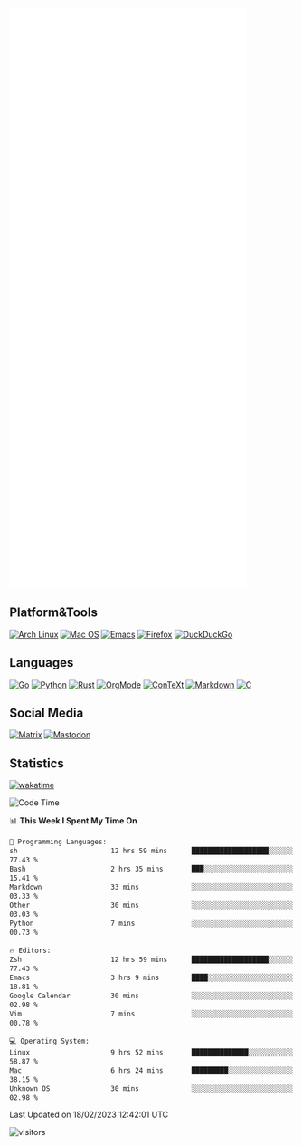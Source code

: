 ![Metrics](https://github.com/SteamedFish/SteamedFish/blob/master/github-metrics.svg)

## Platform&Tools

[![Arch Linux](https://img.shields.io/badge/ArchLinux-1793D1?logo=arch-linux&logoColor=fff&style=flat-square)](https://archlinux.org/)
[![Mac OS](https://img.shields.io/badge/MacOS-000000?style=flat-square&logo=macos&logoColor=F0F0F0)](https://www.apple.com/macos/)
[![Emacs](https://img.shields.io/badge/Emacs-%237F5AB6.svg?&style=flat-square&logo=gnu-emacs&logoColor=white)](https://www.gnu.org/software/emacs/)
[![Firefox](https://img.shields.io/badge/Firefox-FF7139?style=flat-square&logo=Firefox-Browser&logoColor=white)](https://firefox.com/)
[![DuckDuckGo](https://img.shields.io/badge/DuckDuckGo-DE5833?style=flat-square&logo=DuckDuckGo&logoColor=white)](https://duckduckgo.com/)

## Languages

[![Go](https://img.shields.io/badge/Golang-%2300ADD8.svg?style=flat-square&logo=go&logoColor=white)](https://golang.org/)
[![Python](https://img.shields.io/badge/Python-3670A0?style=flat-square&logo=python&logoColor=ffdd54)](https://www.python.org/)
[![Rust](https://img.shields.io/badge/Rust-%23000000.svg?style=flat-square&logo=rust&logoColor=white)](https://www.rust-lang.org/)
[![OrgMode](https://img.shields.io/badge/OrgMode-%23000000.svg?style=flat-square&logo=org&logoColor=white)](https://orgmode.org/)
[![ConTeXt](https://img.shields.io/badge/ConTeXt-%23008080.svg?style=flat-square&logo=latex&logoColor=white)](https://contextgarden.net/)
[![Markdown](https://img.shields.io/badge/MarkDown-%23000000.svg?style=flat-square&logo=markdown&logoColor=white)](https://daringfireball.net/projects/markdown/)
[![C](https://img.shields.io/badge/C-%2300599C.svg?style=flat-square&logo=c&logoColor=white)](https://www.iso.org/standard/74528.html)

## Social Media
<!--[![Telegram](https://img.shields.io/badge/SteamedFish-2CA5E0?style=social&logo=telegram&logoColor=white)](https://t.me/SteamedFish)-->

[![Matrix](https://img.shields.io/badge/SteamedFish-2CA5E0?style=social&logo=matrix&logoColor=black)](https://matrix.to/#/@i:steamedfish.org)
[![Mastodon](https://img.shields.io/mastodon/follow/109596467238113271?domain=https%3A%2F%2Fsteamedfish.org&style=social)](https://steamedfish.org/@SteamedFish)

## Statistics
[![wakatime](https://wakatime.com/badge/user/168280d6-fcf2-4b4f-ad3a-dc4612f35b38.svg)](https://wakatime.com/@168280d6-fcf2-4b4f-ad3a-dc4612f35b38)

<!--START_SECTION:waka-->
![Code Time](http://img.shields.io/badge/Code%20Time-2%2C305%20hrs%207%20mins-blue)

📊 **This Week I Spent My Time On** 

```text
💬 Programming Languages: 
sh                       12 hrs 59 mins      ███████████████████░░░░░░   77.43 % 
Bash                     2 hrs 35 mins       ███░░░░░░░░░░░░░░░░░░░░░░   15.41 % 
Markdown                 33 mins             ░░░░░░░░░░░░░░░░░░░░░░░░░   03.33 % 
Other                    30 mins             ░░░░░░░░░░░░░░░░░░░░░░░░░   03.03 % 
Python                   7 mins              ░░░░░░░░░░░░░░░░░░░░░░░░░   00.73 % 

🔥 Editors: 
Zsh                      12 hrs 59 mins      ███████████████████░░░░░░   77.43 % 
Emacs                    3 hrs 9 mins        ████░░░░░░░░░░░░░░░░░░░░░   18.81 % 
Google Calendar          30 mins             ░░░░░░░░░░░░░░░░░░░░░░░░░   02.98 % 
Vim                      7 mins              ░░░░░░░░░░░░░░░░░░░░░░░░░   00.78 % 

💻 Operating System: 
Linux                    9 hrs 52 mins       ██████████████░░░░░░░░░░░   58.87 % 
Mac                      6 hrs 24 mins       █████████░░░░░░░░░░░░░░░░   38.15 % 
Unknown OS               30 mins             ░░░░░░░░░░░░░░░░░░░░░░░░░   02.98 % 

```


 Last Updated on 18/02/2023 12:42:01 UTC
<!--END_SECTION:waka-->

![visitors](https://visitor-badge.laobi.icu/badge?page_id=SteamedFish.SteamedFish)
